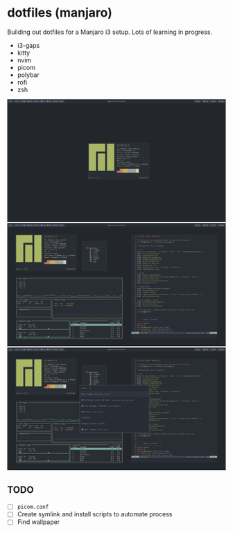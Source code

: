 # dotfiles (manjaro)

Building out dotfiles for a Manjaro i3 setup. Lots of learning in progress.

* i3-gaps
* kitty
* nvim
* picom
* polybar
* rofi
* zsh

![Manjaro workspace with neofetch](./screenshots/2020-11-30-222804_1920x1080_scrot.png)
![Manjaro workspace with floating windows](./screenshots/2020-11-30-225224_1920x1080_scrot.png)
![Manjaro workspace with rofi](./screenshots/2020-11-30-225250_1920x1080_scrot.png)


## TODO

* [ ] `picom.conf`
* [ ] Create symlink and install scripts to automate process
* [ ] Find wallpaper
